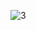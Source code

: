 ![3](https://github.com/cyber-robot1/Mastering-4-critical-SKILLS-using-CPP-17-course/assets/76911827/c691ba53-f001-4bfb-b615-16cff3399478)
